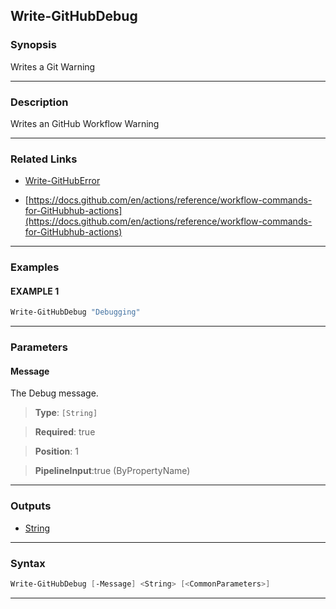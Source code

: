Write-GitHubDebug
-----------------
### Synopsis
Writes a Git Warning

---
### Description

Writes an GitHub Workflow Warning

---
### Related Links
* [Write-GitHubError](Write-GitHubError.md)



* [https://docs.github.com/en/actions/reference/workflow-commands-for-GitHubhub-actions](https://docs.github.com/en/actions/reference/workflow-commands-for-GitHubhub-actions)



---
### Examples
#### EXAMPLE 1
```PowerShell
Write-GitHubDebug "Debugging"
```

---
### Parameters
#### **Message**

The Debug message.



> **Type**: ```[String]```

> **Required**: true

> **Position**: 1

> **PipelineInput**:true (ByPropertyName)



---
### Outputs
* [String](https://learn.microsoft.com/en-us/dotnet/api/System.String)




---
### Syntax
```PowerShell
Write-GitHubDebug [-Message] <String> [<CommonParameters>]
```
---
